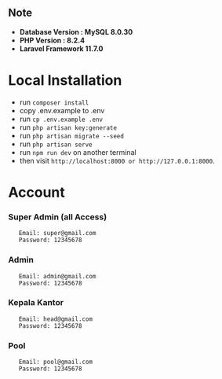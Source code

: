 ## Note

-   **Database Version : MySQL 8.0.30**
-   **PHP Version : 8.2.4**
-   **Laravel Framework 11.7.0**

# Local Installation

-   run `composer install `
-   copy .env.example to .env
-   run `cp .env.example .env`
-   run `php artisan key:generate`
-   run `php artisan migrate --seed`
-   run `php artisan serve`
-   run `npm run dev` on another terminal
-   then visit `http://localhost:8000 or http://127.0.0.1:8000`.

# Account

### Super Admin (all Access)

```
   Email: super@gmail.com
   Password: 12345678
```
### Admin

```
   Email: admin@gmail.com
   Password: 12345678
```
### Kepala Kantor

```
   Email: head@gmail.com
   Password: 12345678
```
### Pool

```
   Email: pool@gmail.com
   Password: 12345678
```



